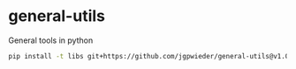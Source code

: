 # general-utils
General tools in python

```sh
pip install -t libs git+https://github.com/jgpwieder/general-utils@v1.0.0 --upgrade && rm -rf libs/*.dist-info && rm -rf libs/*.egg-info
```
